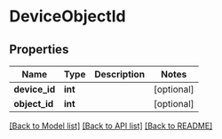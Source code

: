 # DeviceObjectId

## Properties
Name | Type | Description | Notes
------------ | ------------- | ------------- | -------------
**device_id** | **int** |  | [optional] 
**object_id** | **int** |  | [optional] 

[[Back to Model list]](../README.md#documentation-for-models) [[Back to API list]](../README.md#documentation-for-api-endpoints) [[Back to README]](../README.md)


